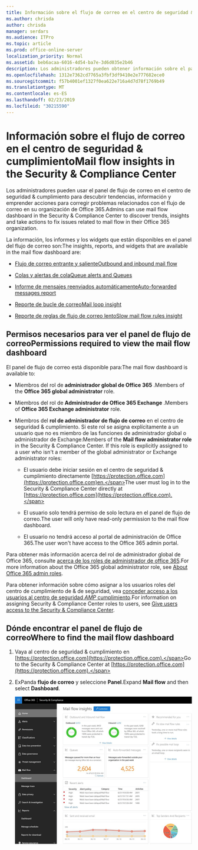 ```yaml
---
title: Información sobre el flujo de correo en el centro de seguridad & cumplimiento
ms.author: chrisda
author: chrisda
manager: serdars
ms.audience: ITPro
ms.topic: article
ms.prod: office-online-server
localization_priority: Normal
ms.assetid: beb6acaa-6016-4d54-ba7e-3d6d035e2b46
description: Los administradores pueden obtener información sobre el panel del flujo de correo en el centro de seguridad & cumplimiento.
ms.openlocfilehash: 1312e7362cd7765a3fbf3df9410e2e777682ece0
ms.sourcegitcommit: f57b4001ef1327f0ea622e716a4d7d78f1769b49
ms.translationtype: MT
ms.contentlocale: es-ES
ms.lasthandoff: 02/23/2019
ms.locfileid: "30215590"
---
```

# <a name="mail-flow-insights-in-the-security--compliance-center"></a><span data-ttu-id="b1b51-103">Información sobre el flujo de correo en el centro de seguridad & cumplimiento</span><span class="sxs-lookup"><span data-stu-id="b1b51-103">Mail flow insights in the Security & Compliance Center</span></span>

<span data-ttu-id="b1b51-104">Los administradores pueden usar el panel de flujo de correo en el centro de seguridad & cumplimiento para descubrir tendencias, información y emprender acciones para corregir problemas relacionados con el flujo de correo en su organización de Office 365.</span><span class="sxs-lookup"><span data-stu-id="b1b51-104">Admins can use mail flow dashboard in the Security & Compliance Center to discover trends, insights and take actions to fix issues related to mail flow in their Office 365 organization.</span></span>

<span data-ttu-id="b1b51-105">La información, los informes y los widgets que están disponibles en el panel del flujo de correo son:</span><span class="sxs-lookup"><span data-stu-id="b1b51-105">The insights, reports, and widgets that are available in the mail flow dashboard are:</span></span>

- [<span data-ttu-id="b1b51-106">Flujo de correo entrante y saliente</span><span class="sxs-lookup"><span data-stu-id="b1b51-106">Outbound and inbound mail flow</span></span>](mfi-outbound-and-inbound-mail-flow.md)

- [<span data-ttu-id="b1b51-107">Colas y alertas de cola</span><span class="sxs-lookup"><span data-stu-id="b1b51-107">Queue alerts and Queues</span></span>](mfi-queue-alerts-and-queues.md)

- [<span data-ttu-id="b1b51-108">Informe de mensajes reenviados automáticamente</span><span class="sxs-lookup"><span data-stu-id="b1b51-108">Auto-forwarded messages report</span></span>](mfi-auto-forwarded-messages-report.md)

- [<span data-ttu-id="b1b51-109">Reporte de bucle de correo</span><span class="sxs-lookup"><span data-stu-id="b1b51-109">Mail loop insight</span></span>](mfi-mail-loop-insight.md)

- [<span data-ttu-id="b1b51-110">Reporte de reglas de flujo de correo lento</span><span class="sxs-lookup"><span data-stu-id="b1b51-110">Slow mail flow rules insight</span></span>](mfi-slow-mail-flow-rules-insight.md)

## <a name="permissions-required-to-view-the-mail-flow-dashboard"></a><span data-ttu-id="b1b51-111">Permisos necesarios para ver el panel de flujo de correo</span><span class="sxs-lookup"><span data-stu-id="b1b51-111">Permissions required to view the mail flow dashboard</span></span>

<span data-ttu-id="b1b51-112">El panel de flujo de correo está disponible para:</span><span class="sxs-lookup"><span data-stu-id="b1b51-112">The mail flow dashboard is available to:</span></span>

- <span data-ttu-id="b1b51-113">Miembros del rol de **administrador global de Office 365** .</span><span class="sxs-lookup"><span data-stu-id="b1b51-113">Members of the **Office 365 global administrator** role.</span></span>

- <span data-ttu-id="b1b51-114">Miembros del rol de **Administrador de Office 365 Exchange** .</span><span class="sxs-lookup"><span data-stu-id="b1b51-114">Members of **Office 365 Exchange administrator** role.</span></span>

- <span data-ttu-id="b1b51-p101">Miembros del **rol de administrador de flujo de correo** en el centro de seguridad & cumplimiento. Si este rol se asigna explícitamente a un usuario que no es miembro de las funciones de administrador global o administrador de Exchange:</span><span class="sxs-lookup"><span data-stu-id="b1b51-p101">Members of the **Mail flow administrator role** in the Security & Compliance Center. If this role is explicitly assigned to a user who isn't a member of the global administrator or Exchange administrator roles:</span></span>

  - <span data-ttu-id="b1b51-117">El usuario debe iniciar sesión en el centro de seguridad & cumplimiento directamente [https://protection.office.com](https://protection.office.com)en.</span><span class="sxs-lookup"><span data-stu-id="b1b51-117">The user must log in to the Security & Compliance Center directly at [https://protection.office.com](https://protection.office.com).</span></span>

  - <span data-ttu-id="b1b51-118">El usuario solo tendrá permiso de solo lectura en el panel de flujo de correo.</span><span class="sxs-lookup"><span data-stu-id="b1b51-118">The user will only have read-only permission to the mail flow dashboard.</span></span>

  - <span data-ttu-id="b1b51-119">El usuario no tendrá acceso al portal de administración de Office 365.</span><span class="sxs-lookup"><span data-stu-id="b1b51-119">The user won't have access to the Office 365 admin portal.</span></span>

<span data-ttu-id="b1b51-120">Para obtener más información acerca del rol de administrador global de Office 365, consulte [acerca de los roles de administrador de office 365](https://support.office.com/article/da585eea-f576-4f55-a1e0-87090b6aaa9d).</span><span class="sxs-lookup"><span data-stu-id="b1b51-120">For more information about the Office 365 global administrator role, see [About Office 365 admin roles](https://support.office.com/article/da585eea-f576-4f55-a1e0-87090b6aaa9d).</span></span>

<span data-ttu-id="b1b51-121">Para obtener información sobre cómo asignar a los usuarios roles del centro de cumplimiento de & de seguridad, vea [conceder acceso a los usuarios al centro de seguridad _AMP_ cumplimiento](https://support.office.com/article/2cfce2c8-20c5-47f9-afc4-24b059c1bd76).</span><span class="sxs-lookup"><span data-stu-id="b1b51-121">For information on assigning Security & Compliance Center roles to users, see [Give users access to the Security & Compliance Center](https://support.office.com/article/2cfce2c8-20c5-47f9-afc4-24b059c1bd76).</span></span>

## <a name="where-to-find-the-mail-flow-dashboard"></a><span data-ttu-id="b1b51-122">Dónde encontrar el panel de flujo de correo</span><span class="sxs-lookup"><span data-stu-id="b1b51-122">Where to find the mail flow dashboard</span></span>

1. <span data-ttu-id="b1b51-123">Vaya al centro de seguridad & cumplimiento en [https://protection.office.com](https://protection.office.com).</span><span class="sxs-lookup"><span data-stu-id="b1b51-123">Go to the Security & Compliance Center at [https://protection.office.com](https://protection.office.com).</span></span>

2. <span data-ttu-id="b1b51-124">ExPanda **flujo de correo** y seleccione **Panel**.</span><span class="sxs-lookup"><span data-stu-id="b1b51-124">Expand **Mail flow** and then select **Dashboard**.</span></span>

   ![Panel flujo de correo en el centro de seguridad & cumplimiento de Office 365](media/f32f5c0a-ea32-4e47-a477-d070405d4ae8.png)
